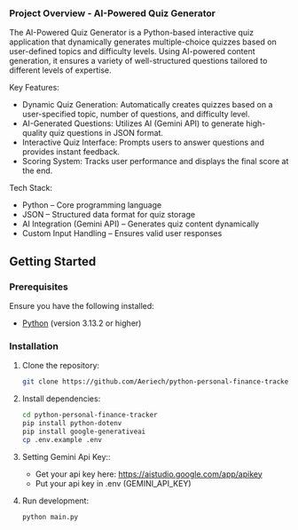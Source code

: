 ### Project Overview - AI-Powered Quiz Generator
The AI-Powered Quiz Generator is a Python-based interactive quiz application that dynamically generates multiple-choice quizzes based on user-defined topics and difficulty levels. Using AI-powered content generation, it ensures a variety of well-structured questions tailored to different levels of expertise.

Key Features:
   - Dynamic Quiz Generation: Automatically creates quizzes based on a user-specified topic, number of questions, and difficulty level.
   - AI-Generated Questions: Utilizes AI (Gemini API) to generate high-quality quiz questions in JSON format.
   - Interactive Quiz Interface: Prompts users to answer questions and provides instant feedback.
   - Scoring System: Tracks user performance and displays the final score at the end.

Tech Stack:
   - Python – Core programming language
   - JSON – Structured data format for quiz storage
   - AI Integration (Gemini API) – Generates quiz content dynamically
   - Custom Input Handling – Ensures valid user responses
   
## **Getting Started**

### Prerequisites

Ensure you have the following installed:

- [Python](https://www.python.org/downloads/) (version 3.13.2 or higher)

### Installation

1. Clone the repository:

   ```bash
   git clone https://github.com/Aeriech/python-personal-finance-tracker.git
   ```

2. Install dependencies:
   ```bash
   cd python-personal-finance-tracker
   pip install python-dotenv
   pip install google-generativeai
   cp .env.example .env
   ```
3. Setting Gemini Api Key::
    - Get your api key here: https://aistudio.google.com/app/apikey
    - Put your api key in .env (GEMINI_API_KEY)

4. Run development:
   ```bash
   python main.py 
   ```